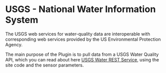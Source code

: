 # USGS - National Water Information System 

The USGS web services for water-quality data are interoperable with corresponding web services provided by the US Environmental Protection Agency.

The main purpose of the Plugin is to pull data from a USGS Water Quality API, which you can read about here [USGS Water REST Service](https://waterservices.usgs.gov/rest/), using the site code and the sensor parameters.